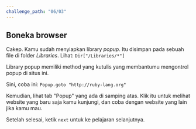 ```yaml
---
challenge_path: "06/03"
---
```


## Boneka browser

Cakep. Kamu sudah menyiapkan library *popup*. Itu disimpan pada sebuah file di folder *Libraries*. Lihat: `Dir["/Libraries/*"]`

Library popup memiliki method yang kutulis yang membantumu mengontrol popup di situs ini.

Sini, coba ini: `Popup.goto "http://ruby-lang.org"`

Kemudian, lihat tab "Popup" yang ada di samping atas. Klik itu untuk melihat website yang baru saja kamu kunjungi, dan coba dengan website yang lain jika kamu mau.

Setelah selesai, ketik `next` untuk ke pelajaran selanjutnya.